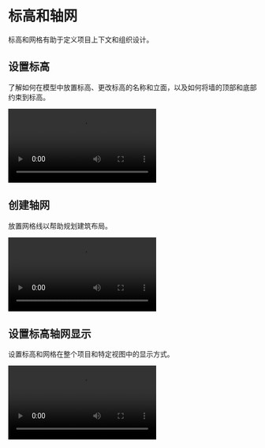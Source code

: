 # 标高和轴网
标高和网格有助于定义项目上下文和组织设计。

## 设置标高
了解如何在模型中放置标高、更改标高的名称和立面，以及如何将墙的顶部和底部约束到标高。

<video src ="https://help.autodesk.com/videos/551796f0-3911-11ed-905f-859cd9fcf2e4/video.webm" controls="controls" > </video>
<!-- <video src ="../Videoes/PlaceLevels.webm" controls="controls" > </video> -->

## 创建轴网
放置网格线以帮助规划建筑布局。

<video src ="https://help.autodesk.com/videos/c1924ef0-5488-11ed-905f-859cd9fcf2e4/video.webm" controls="controls" > </video>
<!-- <video src ="../Videoes/CreateGrids.webm" controls="controls" > </video> -->
## 设置标高轴网显示
设置标高和网格在整个项目和特定视图中的显示方式。

<video src ="https://help.autodesk.com/videos/c176fec0-5488-11ed-905f-859cd9fcf2e4/video.webm" controls="controls" > </video>
<!-- <video src ="../Videoes/ControlTheDisplay.webm" controls="controls" > </video> -->
